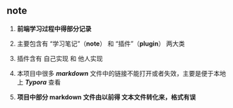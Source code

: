 ## note
1. **前端学习过程中得部分记录**
2. 主要包含有 “学习笔记”（**note**） 和 “插件”（**plugin**） 两大类

3. 插件含有 自己实现 和 他人实现

4. 本项目中很多 ***markdown*** 文件中的链接不能打开或者失效，主要是便于本地上 ***Typora*** 查看

5. **项目中部分 markdown 文件由以前得 文本文件转化来，格式有误**


